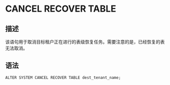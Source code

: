 # CANCEL RECOVER TABLE

## 描述

该语句用于取消目标租户正在进行的表级恢复任务。需要注意的是，已经恢复的表无法取消。

## 语法

```shell
ALTER SYSTEM CANCEL RECOVER TABLE dest_tenant_name;
```
